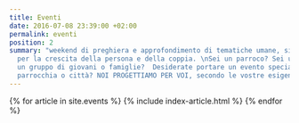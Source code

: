 ```yaml
---
title: Eventi
date: 2016-07-08 23:39:00 +02:00
permalink: eventi
position: 2
summary: "weekend di preghiera e approfondimento di tematiche umane, significative
  per la crescita della persona e della coppia. \nSei un parroco? Sei un frate? Siete
  un gruppo di giovani o famiglie?  Desiderate portare un evento speciale nella vostra
  parrocchia o città? NOI PROGETTIAMO PER VOI, secondo le vostre esigenze. CONTATTATECI"
---
```


<section class="post-index">
  {% for article in site.events %}
    {% include index-article.html %}
  {% endfor %}
</section>      